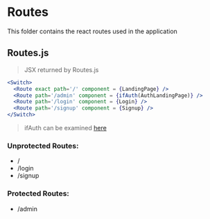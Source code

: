 # Routes

This folder contains the react routes used in the application

## Routes.js

> JSX returned by Routes.js

```jsx
<Switch>
  <Route exact path='/' component = {LandingPage} />
  <Route path='/admin' component = {ifAuth(AuthLandingPage)} />
  <Route path='/login' component = {Login} />
  <Route path='/signup' component = {Signup} />
</Switch>
```
> ifAuth can be examined [here](#ifauth-js)

### Unprotected Routes:
* /
* /login
* /signup

### Protected Routes:
* /admin